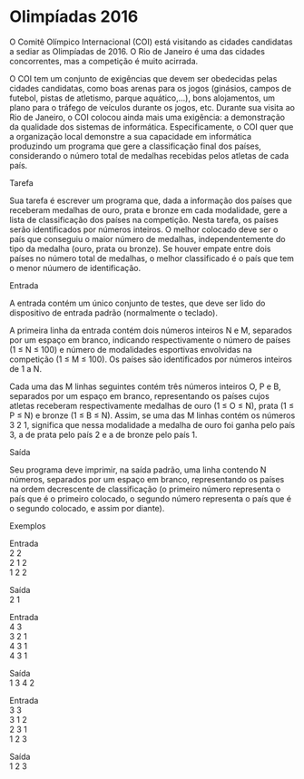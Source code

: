 # Olimpíadas 2016

O Comitê Olímpico Internacional (COI) está visitando as cidades candidatas a sediar as Olimpíadas de 2016. O Rio de Janeiro é uma das cidades concorrentes, mas a competição é muito acirrada.

O COI tem um conjunto de exigências que devem ser obedecidas pelas cidades candidatas, como boas arenas para os jogos (ginásios, campos de futebol, pistas de atletismo, parque aquático,...), bons alojamentos, um plano para o tráfego de veículos durante os jogos, etc. Durante sua visita ao Rio de Janeiro, o COI colocou ainda mais uma exigência: a demonstração da qualidade dos sistemas de informática. Especificamente, o COI quer que a organização local demonstre a sua capacidade em informática produzindo um programa que gere a classificação final dos países, considerando o número total de medalhas recebidas pelos atletas de cada país.

Tarefa

Sua tarefa é escrever um programa que, dada a informação dos países que receberam medalhas de ouro, prata e bronze em cada modalidade, gere a lista de classificação dos países na competição. Nesta tarefa, os países serão identificados por números inteiros. O melhor colocado deve ser o país que conseguiu o maior número de medalhas, independentemente do tipo da medalha (ouro, prata ou bronze). Se houver empate entre dois países no número total de medalhas, o melhor classificado é o país que tem o menor núumero de identificação.

Entrada

A entrada contém um único conjunto de testes, que deve ser lido do dispositivo de entrada padrão (normalmente o teclado).

A primeira linha da entrada contém dois números inteiros N e M, separados por um espaço em branco, indicando respectivamente o número de países (1 ≤ N ≤ 100) e número de modalidades esportivas envolvidas na competição (1 ≤ M ≤ 100). Os países são identificados por números inteiros de 1 a N.

Cada uma das M linhas seguintes contém três números inteiros O, P e B, separados por um espaço em branco, representando os países cujos atletas receberam respectivamente medalhas de ouro (1 ≤ O ≤ N), prata (1 ≤ P ≤ N) e bronze (1 ≤ B ≤ N). Assim, se uma das M linhas contém os números 3 2 1, significa que nessa modalidade a medalha de ouro foi ganha pelo país 3, a de prata pelo país 2 e a de bronze pelo país 1.

Saída

Seu programa deve imprimir, na saída padrão, uma linha contendo N números, separados por um espaço em branco, representando os países na ordem decrescente de classificação (o primeiro número representa o país que é o primeiro colocado, o segundo número representa o país que é o segundo colocado, e assim por diante).

Exemplos

Entrada <br>
2 2 <br>
2 1 2 <br>
1 2 2 <br>

Saída <br>
2 1 <br>

Entrada <br>
4 3 <br>
3 2 1 <br>
4 3 1 <br>
4 3 1 <br>

Saída <br>
1 3 4 2 <br>

Entrada <br>
3 3 <br>
3 1 2 <br>
2 3 1 <br>
1 2 3 <br>

Saída <br>
1 2 3

